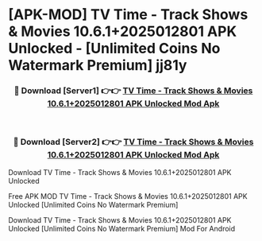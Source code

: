 # [APK-MOD] TV Time - Track Shows & Movies 10.6.1+2025012801 APK Unlocked - [Unlimited Coins No Watermark Premium] jj81y



<div align="center">
<h3>🔴 Download [Server1] 👉👉 <a href="https://momento.my/?title=TV_Time_-_Track_Shows_&_Movies_10.6.1+2025012801_APK_Unlocked">TV Time - Track Shows & Movies 10.6.1+2025012801 APK Unlocked Mod Apk</a></h3><br>

<h3>🔴 Download [Server2] 👉👉 <a href="https://momento.my/?title=TV_Time_-_Track_Shows_&_Movies_10.6.1+2025012801_APK_Unlocked">TV Time - Track Shows & Movies 10.6.1+2025012801 APK Unlocked Mod Apk</a></h3>
</div>



Download TV Time - Track Shows & Movies 10.6.1+2025012801 APK Unlocked 

Free APK MOD TV Time - Track Shows & Movies 10.6.1+2025012801 APK Unlocked [Unlimited Coins No Watermark Premium]

Download TV Time - Track Shows & Movies 10.6.1+2025012801 APK Unlocked [Unlimited Coins No Watermark Premium] Mod For Android
